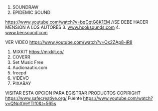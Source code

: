 1. SOUNDRAW
2. EPIDEMIC SOUND

https://www.youtube.com/watch?v=bqCqtG8K1EM
//SE DEBE HACER MENSION A LOS AUTORES 
3. www.hooksounds.com
4. www.bensound.com



VER VIDEO https://www.youtube.com/watch?v=Ox2ZAp8-iR8
1. MIXKIT  https://mixkit.co/ 
2. COVERR
3. Set Music Free
4. Audionautix.com
5. freepd
6. VIDEVO
7. PIXABAY



VISITAR ESTA OPCION PARA EGISTRAR PRODUCTOS COPIRIGHT
https://www.safecreative.org/
Fuente https://www.youtube.com/watch?v=QNpXVeYTlf0&t=565s